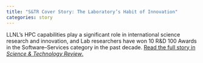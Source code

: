 ```yaml
---
title: "S&TR Cover Story: The Laboratory’s Habit of Innovation"
categories: story
---
```


LLNL’s HPC capabilities play a significant role in international science research and innovation, and Lab researchers have won 10 R&D 100 Awards in the Software–Services category in the past decade. [Read the full story in *Science & Technology Review*.](https://str.llnl.gov/2024-03/2024-03-laboratorys-habit-innovation)
